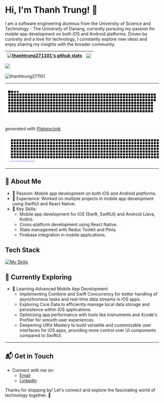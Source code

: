 # Hi, I'm Thanh Trung! 👋

I am a software engineering alumnus from the University of Science and Technology - The University of Danang, currently pursuing my passion for mobile app development on both iOS and Android platforms. Driven by curiosity and a love for technology, I constantly explore new ideas and enjoy sharing my insights with the broader community.

| <a href="https://github.com/thanhtrung271101/github-readme-stats"><img align="center" src="https://github-readme-stats.vercel.app/api?username=thanhtrung271101&show_icons=true&include_all_commits=true&theme=vue-dark&hide_border=true" alt="thanhtrung271101's github stats" /></a> | <a href="https://github.com/asabeneh/github-readme-stats"><img align="center" src="https://github-readme-stats.vercel.app/api/top-langs/?username=thanhtrung271101&layout=compact&theme=vue-dark&hide_border=true" /></a> |
| ------------- | ------------- |

![](https://komarev.com/ghpvc/?username=thanhtrung271101&color=green)

<p><img src="https://github-readme-streak-stats.herokuapp.com/?user=thanhtrung271101" alt="thanhtrung271101" /></p>

----

<picture>
  <source media="(prefers-color-scheme: dark)" srcset="dist/github-user-contribution-dark.svg" />
  <source media="(prefers-color-scheme: light)" srcset="dist/github-user-contribution.svg" />
  <img alt="github-snake" src="dist/github-user-contribution.svg" />
</picture>

_generated with [Platane/snk](https://github.com/Platane/snk)_

<p align="center">
      <img src="gitartwork.svg" />
  </p>

---

## 🚀 About Me

- 🔭 Passion: Mobile app development on both iOS and Android platforms.
- 📝 Experience: Worked on multiple projects in mobile app development using SwiftUI and React Native.
- 🚀 Key Skills:
  - Mobile app development for iOS (Swift, SwiftUI) and Android (Java, Kotlin).
  - Cross-platform development using React Native.
  - State management with Redux Toolkit and Pinia.
  - Firebase integration in mobile applications.


## Tech Stack
[![My Skills](https://skillicons.dev/icons?i=js,html,css,swift,react)](https://skillicons.dev)

## 🌱 Currently Exploring

- 🚀 Learning Advanced Mobile App Development 
  - Implementing Combine and Swift Concurrency for better handling of asynchronous tasks and real-time data streams in iOS apps.
  - Exploring Core Data to efficiently manage local data storage and persistence within iOS applications.
  - Optimizing app performance with tools like Instruments and Xcode's Profiler for smooth user experiences.
  - Deepening UIKit Mastery to build versatile and customizable user interfaces for iOS apps, providing more control over UI components compared to SwiftUI.

---

## 📬 Get in Touch

- Connect with me on:
  - [Email](npttrung2711@gmail.com)
  - [LinkedIn](https://www.linkedin.com/in/thanhtrung2711/)

Thanks for stopping by! Let's connect and explore the fascinating world of technology together. 🚀

